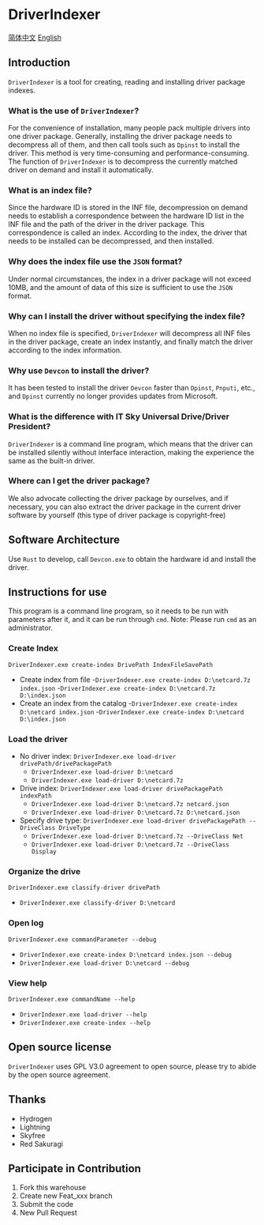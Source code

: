 # DriverIndexer

[简体中文](README.zh.md) [English](README.md)

## Introduction

`DriverIndexer` is a tool for creating, reading and installing driver package indexes.

### What is the use of `DriverIndexer`?

For the convenience of installation, many people pack multiple drivers into one driver package. Generally, installing the driver package needs to decompress all of them, and then call tools such as `Dpinst` to install the driver. This method is very time-consuming and performance-consuming. The function of `DriverIndexer` is to decompress the currently matched driver on demand and install it automatically.

### What is an index file?

Since the hardware ID is stored in the INF file, decompression on demand needs to establish a correspondence between the hardware ID list in the INF file and the path of the driver in the driver package. This correspondence is called an index. According to the index, the driver that needs to be installed can be decompressed, and then installed.

### Why does the index file use the `JSON` format?

Under normal circumstances, the index in a driver package will not exceed 10MB, and the amount of data of this size is sufficient to use the `JSON` format.

### Why can I install the driver without specifying the index file?

When no index file is specified, `DriverIndexer` will decompress all INF files in the driver package, create an index instantly, and finally match the driver according to the index information.

### Why use `Devcon` to install the driver?

It has been tested to install the driver `Devcon` faster than `Dpinst`, `Pnputi`, etc., and `Dpinst` currently no longer provides updates from Microsoft.

### What is the difference with IT Sky Universal Drive/Driver President?

`DriverIndexer` is a command line program, which means that the driver can be installed silently without interface interaction, making the experience the same as the built-in driver.

### Where can I get the driver package?

We also advocate collecting the driver package by ourselves, and if necessary, you can also extract the driver package in the current driver software by yourself (this type of driver package is copyright-free)

## Software Architecture

Use `Rust` to develop, call `Devcon.exe` to obtain the hardware id and install the driver.

## Instructions for use

This program is a command line program, so it needs to be run with parameters after it, and it can be run through `cmd`. Note: Please run `cmd` as an administrator.

### Create Index

`DriverIndexer.exe create-index DrivePath IndexFileSavePath`

- Create index from file
    -`DriverIndexer.exe create-index D:\netcard.7z index.json`
    -`DriverIndexer.exe create-index D:\netcard.7z D:\index.json`
- Create an index from the catalog
    -`DriverIndexer.exe create-index D:\netcard index.json`
    -`DriverIndexer.exe create-index D:\netcard D:\index.json`

### Load the driver

- No driver index: `DriverIndexer.exe load-driver drivePath/drivePackagePath`
  - `DriverIndexer.exe load-driver D:\netcard`
  - `DriverIndexer.exe load-driver D:\netcard.7z`
- Drive index: `DriverIndexer.exe load-driver drivePackagePath indexPath`
  - `DriverIndexer.exe load-driver D:\netcard.7z netcard.json`
  - `DriverIndexer.exe load-driver D:\netcard.7z D:\netcard.json`
- Specify drive type: `DriverIndexer.exe load-driver drivePackagePath --DriveClass DriveType`
  - `DriverIndexer.exe load-driver D:\netcard.7z --DriveClass Net`
  - `DriverIndexer.exe load-driver D:\netcard.7z --DriveClass Display`

### Organize the drive

`DriverIndexer.exe classify-driver drivePath`

- `DriverIndexer.exe classify-driver D:\netcard`

### Open log

`DriverIndexer.exe commandParameter --debug`

- `DriverIndexer.exe create-index D:\netcard index.json --debug`
- `DriverIndexer.exe load-driver D:\netcard --debug`

### View help

`DriverIndexer.exe commandName --help`

- `DriverIndexer.exe load-driver --help`
- `DriverIndexer.exe create-index --help`

## Open source license

`DriverIndexer` uses GPL V3.0 agreement to open source, please try to abide by the open source agreement.

## Thanks

- Hydrogen
- Lightning
- Skyfree
- Red Sakuragi

## Participate in Contribution

1. Fork this warehouse
2. Create new Feat_xxx branch
3. Submit the code
4. New Pull Request
